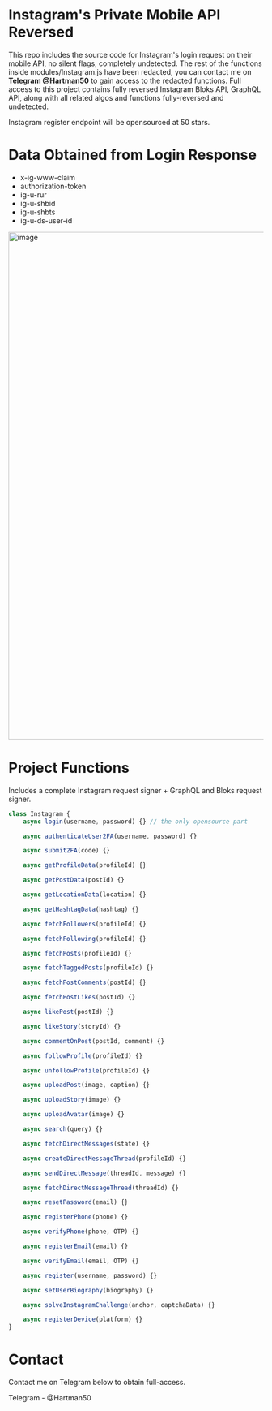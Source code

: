 # Instagram's Private Mobile API Reversed

This repo includes the source code for Instagram's login request on their mobile API, no silent flags, completely undetected. The rest of the functions inside modules/Instagram.js have been redacted, you can contact me on **Telegram @Hartman50** to gain access to the redacted functions. Full access to this project contains fully reversed Instagram Bloks API, GraphQL API, along with all related algos and functions fully-reversed and undetected. 

Instagram register endpoint will be opensourced at 50 stars.

# Data Obtained from Login Response

- x-ig-www-claim
- authorization-token
- ig-u-rur
- ig-u-shbid
- ig-u-shbts
- ig-u-ds-user-id
<img width="1000" alt="image" src="https://media.discordapp.net/attachments/1196498726919876628/1266485333269286952/Screenshot_2024-07-26_at_3.40.35_PM.png?ex=66a551e1&is=66a40061&hm=125bf0acc77360d37542973040d20c2acaf1157efba215607965c1043c7fb9d6&=&format=webp&quality=lossless&width=1868&height=234">

# Project Functions

Includes a complete Instagram request signer + GraphQL and Bloks request signer.

```js
class Instagram {
    async login(username, password) {} // the only opensource part

    async authenticateUser2FA(username, password) {}

    async submit2FA(code) {}

    async getProfileData(profileId) {}

    async getPostData(postId) {}

    async getLocationData(location) {}

    async getHashtagData(hashtag) {}

    async fetchFollowers(profileId) {}

    async fetchFollowing(profileId) {}

    async fetchPosts(profileId) {}

    async fetchTaggedPosts(profileId) {}

    async fetchPostComments(postId) {}

    async fetchPostLikes(postId) {}

    async likePost(postId) {}

    async likeStory(storyId) {}

    async commentOnPost(postId, comment) {}

    async followProfile(profileId) {}

    async unfollowProfile(profileId) {}

    async uploadPost(image, caption) {}

    async uploadStory(image) {}

    async uploadAvatar(image) {}

    async search(query) {}

    async fetchDirectMessages(state) {}

    async createDirectMessageThread(profileId) {}

    async sendDirectMessage(threadId, message) {}

    async fetchDirectMessageThread(threadId) {}

    async resetPassword(email) {}

    async registerPhone(phone) {}

    async verifyPhone(phone, OTP) {}

    async registerEmail(email) {}

    async verifyEmail(email, OTP) {}

    async register(username, password) {}

    async setUserBiography(biography) {}

    async solveInstagramChallenge(anchor, captchaData) {}

    async registerDevice(platform) {}
}
```

# Contact

Contact me on Telegram below to obtain full-access.

Telegram - @Hartman50
